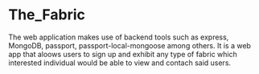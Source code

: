 # The_Fabric
The web application makes use of backend tools such as express, MongoDB, passport, passport-local-mongoose among others.
It is a web app that aloows users to sign up and exhibit any type of fabric which interested individual would be able to view and contach said users.
